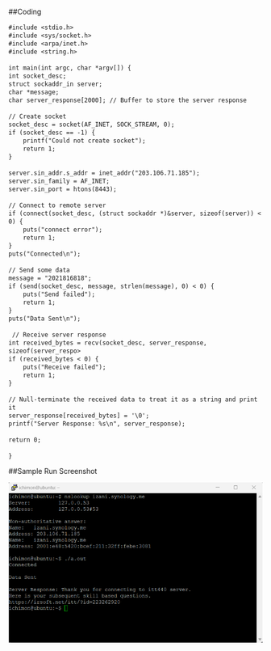 ##Coding
    
    #include <stdio.h>
    #include <sys/socket.h>
    #include <arpa/inet.h>
    #include <string.h>

    int main(int argc, char *argv[]) {
    int socket_desc;
    struct sockaddr_in server;
    char *message;
    char server_response[2000]; // Buffer to store the server response

    // Create socket
    socket_desc = socket(AF_INET, SOCK_STREAM, 0);
    if (socket_desc == -1) {
        printf("Could not create socket");
        return 1;
    }

    server.sin_addr.s_addr = inet_addr("203.106.71.185");
    server.sin_family = AF_INET;
    server.sin_port = htons(8443);

    // Connect to remote server
    if (connect(socket_desc, (struct sockaddr *)&server, sizeof(server)) < 0) {
        puts("connect error");
        return 1;
    }
    puts("Connected\n");

    // Send some data
    message = "2021816818";
    if (send(socket_desc, message, strlen(message), 0) < 0) {
        puts("Send failed");
        return 1;
    }
    puts("Data Sent\n");
    
     // Receive server response
    int received_bytes = recv(socket_desc, server_response, sizeof(server_respo>
    if (received_bytes < 0) {
        puts("Receive failed");
        return 1;
    }

    // Null-terminate the received data to treat it as a string and print it
    server_response[received_bytes] = '\0';
    printf("Server Response: %s\n", server_response);

    return 0;
    
    }

##Sample Run Screenshot


![Question1](https://github.com/1ch1m0n/ITT440/blob/190f7faee1a7cfeed888a8507dadedee7e64397c/Screenshots/Question%201%20(Sample%20Screenshot).png)


